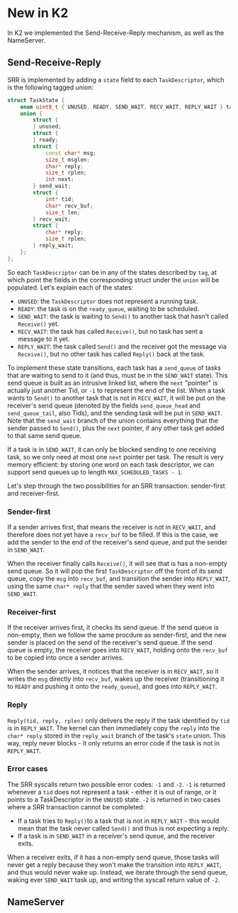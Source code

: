 # New in K2

In K2 we implemented the Send-Receive-Reply mechanism, as well as the NameServer.

## Send-Receive-Reply

SRR is implemented by adding a `state` field to each `TaskDescriptor`, which is the following
tagged union:

```cpp
struct TaskState {
    enum uint8_t { UNUSED, READY, SEND_WAIT, RECV_WAIT, REPLY_WAIT } tag;
    union {
        struct {
        } unused;
        struct {
        } ready;
        struct {
            const char* msg;
            size_t msglen;
            char* reply;
            size_t rplen;
            int next;
        } send_wait;
        struct {
            int* tid;
            char* recv_buf;
            size_t len;
        } recv_wait;
        struct {
            char* reply;
            size_t rplen;
        } reply_wait;
    };
};
```

So each `TaskDescriptor` can be in any of the states described by `tag`, at which
point the fields in the corresponding struct under the `union` will be populated.
Let's explain each of the states:

- `UNUSED`: the `TaskDescriptor` does not represent a running task.
- `READY`: the task is on the `ready_queue`, waiting to be scheduled.
- `SEND_WAIT`: the task is waiting to `Send()` to another task that hasn't called `Receive()` yet.
- `RECV_WAIT`: the task has called `Receive()`, but no task has sent a message to it yet.
- `REPLY_WAIT`: the task called `Send()` and the receiver got the message via `Receive()`, but no other task has called `Reply()` back at the task.


To implement these state transitions, each task has a `send_queue` of tasks that
are waiting to send to it (and thus, must be in the `SEND_WAIT` state). This send
queue is built as an intrusive linked list, where the `next` "pointer" is actually
just another Tid, or `-1` to represent the end of the list. When a task wants to
`Send()` to another task that is not in `RECV_WAIT`, it will be put on the receiver's
send queue (denoted by the fields `send_queue_head` and `send_queue_tail`, also
Tids), and the sending task will be put in `SEND_WAIT`. Note that the `send_wait`
branch of the union contains everything that the sender passed to `Send()`, plus
the `next` pointer, if any other task get added to that same send queue.

If a task is in `SEND_WAIT`, it can only be blocked sending to one receiving task,
so we only need at most one `next` pointer per task. The result is very memory
efficient: by storing one word on each task descriptor, we can support send queues
up to length `MAX_SCHEDULED_TASKS - 1`.

Let's step through the two possibilities for an SRR transaction: sender-first and
receiver-first.

### Sender-first

If a sender arrives first, that means the receiver is not in `RECV_WAIT`, and
therefore does not yet have a `recv_buf` to be filled. If this is the case,
we add the sender to the end of the receiver's send queue, and put the sender in
`SEND_WAIT`.

When the receiver finally calls `Receive()`, it will see that is has a non-empty
send queue. So it will pop the first `TaskDescriptor` off the front of its send
queue, copy the `msg` into `recv_buf`, and transition the sender into `REPLY_WAIT`,
using the same `char* reply` that the sender saved when they went into `SEND_WAIT`.

### Receiver-first

If the receiver arrives first, it checks its send queue. If the send queue is
non-empty, then we follow the same procdure as sender-first, and the new sender
is placed on the send of the receiver's send queue. If the send queue is empty,
the receiver goes into `RECV_WAIT`, holding onto the `recv_buf` to be copied into
once a sender arrives.

When the sender arrives, it notices that the receiver is in `RECV_WAIT`, so it
writes the `msg` directly into `recv_buf`, wakes up the receiver (transitioning
it to `READY` and pushing it onto the `ready_queue`), and goes into `REPLY_WAIT`.

### Reply

`Reply(tid, reply, rplen)` only delivers the reply if the task identified by
`tid` is in `REPLY_WAIT`. The kernel can then immediately copy the `reply` into
the `char* reply` stored in the `reply_wait` branch of the task's `state` union.
This way, reply never blocks - it only returns an error code if the task is not
in `REPLY_WAIT`.

### Error cases

The SRR syscalls return two possible error codes: `-1` and `-2`. `-1` is returned
whenever a `tid` does not represent a task - either it is out of range, or it
points to a TaskDescriptor in the `UNUSED` state. `-2` is returned in two cases
where a SRR transaction cannot be completed:

- If a task tries to `Reply()`to a task that is not in `REPLY_WAIT` - this would
 mean that the task never called `Send()` and thus is not expecting a reply.
- If a task is in `SEND_WAIT` in a receiver's send queue, and the receiver exits.

When a receiver exits, if it has a non-empty send queue, those tasks will never
get a reply because they won't make the transition into `REPLY_WAIT`, and thus
would never wake up. Instead, we iterate through the send queue, waking ever
`SEND_WAIT` task up, and writing the syscall return value of `-2`.

## NameServer

<!-- TODO Prilik -->
